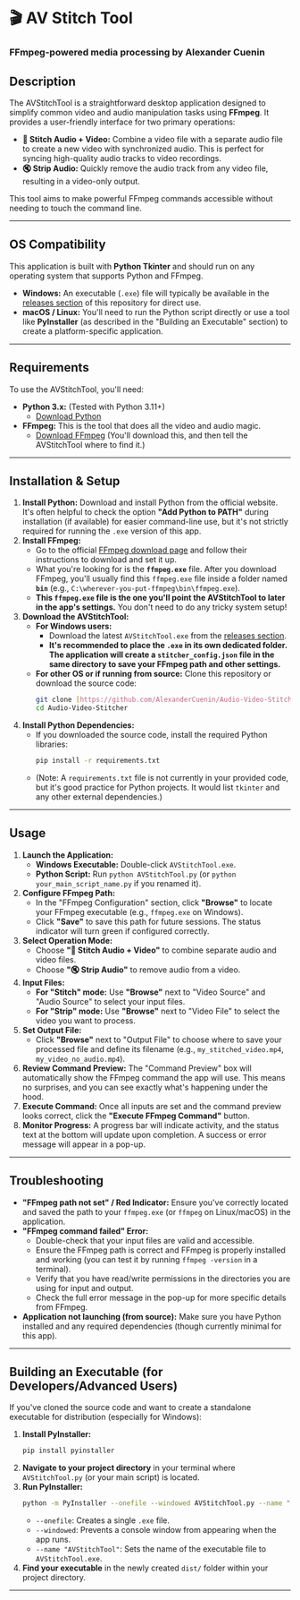 # 🎬 AV Stitch Tool

### FFmpeg-powered media processing by Alexander Cuenin

## Description

The AVStitchTool is a straightforward desktop application designed to simplify common video and audio manipulation tasks using **FFmpeg**. It provides a user-friendly interface for two primary operations:

* **🔗 Stitch Audio + Video:** Combine a video file with a separate audio file to create a new video with synchronized audio. This is perfect for syncing high-quality audio tracks to video recordings.
* **🔇 Strip Audio:** Quickly remove the audio track from any video file, resulting in a video-only output.

This tool aims to make powerful FFmpeg commands accessible without needing to touch the command line.

-----

## OS Compatibility

This application is built with **Python Tkinter** and should run on any operating system that supports Python and FFmpeg.

* **Windows:** An executable (`.exe`) file will typically be available in the [releases section](https://github.com/AlexanderCuenin/Audio-Video-Stitcher/releases) of this repository for direct use.
* **macOS / Linux:** You'll need to run the Python script directly or use a tool like **PyInstaller** (as described in the "Building an Executable" section) to create a platform-specific application.

-----

## Requirements

To use the AVStitchTool, you'll need:

* **Python 3.x:** (Tested with Python 3.11+)
    * [Download Python](https://www.python.org/downloads/)
* **FFmpeg:** This is the tool that does all the video and audio magic.
    * [Download FFmpeg](https://ffmpeg.org/download.html) (You'll download this, and then tell the AVStitchTool where to find it.)

-----

## Installation & Setup

1.  **Install Python:** Download and install Python from the official website. It's often helpful to check the option **"Add Python to PATH"** during installation (if available) for easier command-line use, but it's not strictly required for running the `.exe` version of this app.
2.  **Install FFmpeg:**
    * Go to the official [FFmpeg download page](https://ffmpeg.org/download.html) and follow their instructions to download and set it up.
    * What you're looking for is the **`ffmpeg.exe`** file. After you download FFmpeg, you'll usually find this `ffmpeg.exe` file inside a folder named **`bin`** (e.g., `C:\wherever-you-put-ffmpeg\bin\ffmpeg.exe`).
    * **This `ffmpeg.exe` file is the one you'll point the AVStitchTool to later in the app's settings.** You don't need to do any tricky system setup!
3.  **Download the AVStitchTool:**
    * **For Windows users:**
        * Download the latest `AVStitchTool.exe` from the [releases section](https://github.com/AlexanderCuenin/Audio-Video-Stitcher/releases).
        * **It's recommended to place the `.exe` in its own dedicated folder. The application will create a `stitcher_config.json` file in the same directory to save your FFmpeg path and other settings.**
    * **For other OS or if running from source:** Clone this repository or download the source code:
        ```bash
        git clone [https://github.com/AlexanderCuenin/Audio-Video-Stitcher.git](https://github.com/AlexanderCuenin/Audio-Video-Stitcher.git)
        cd Audio-Video-Stitcher
        ```
4.  **Install Python Dependencies:**
    * If you downloaded the source code, install the required Python libraries:
        ```bash
        pip install -r requirements.txt
        ```
    * (Note: A `requirements.txt` file is not currently in your provided code, but it's good practice for Python projects. It would list `tkinter` and any other external dependencies.)

-----

## Usage

1.  **Launch the Application:**
    * **Windows Executable:** Double-click `AVStitchTool.exe`.
    * **Python Script:** Run `python AVStitchTool.py` (or `python your_main_script_name.py` if you renamed it).
2.  **Configure FFmpeg Path:**
    * In the "FFmpeg Configuration" section, click **"Browse"** to locate your FFmpeg executable (e.g., `ffmpeg.exe` on Windows).
    * Click **"Save"** to save this path for future sessions. The status indicator will turn green if configured correctly.
3.  **Select Operation Mode:**
    * Choose **"🔗 Stitch Audio + Video"** to combine separate audio and video files.
    * Choose **"🔇 Strip Audio"** to remove audio from a video.
4.  **Input Files:**
    * **For "Stitch" mode:** Use **"Browse"** next to "Video Source" and "Audio Source" to select your input files.
    * **For "Strip" mode:** Use **"Browse"** next to "Video File" to select the video you want to process.
5.  **Set Output File:**
    * Click **"Browse"** next to "Output File" to choose where to save your processed file and define its filename (e.g., `my_stitched_video.mp4`, `my_video_no_audio.mp4`).
6.  **Review Command Preview:** The "Command Preview" box will automatically show the FFmpeg command the app will use. This means no surprises, and you can see exactly what's happening under the hood.
7.  **Execute Command:** Once all inputs are set and the command preview looks correct, click the **"Execute FFmpeg Command"** button.
8.  **Monitor Progress:** A progress bar will indicate activity, and the status text at the bottom will update upon completion. A success or error message will appear in a pop-up.

-----

## Troubleshooting

* **"FFmpeg path not set" / Red Indicator:** Ensure you've correctly located and saved the path to your `ffmpeg.exe` (or `ffmpeg` on Linux/macOS) in the application.
* **"FFmpeg command failed" Error:**
    * Double-check that your input files are valid and accessible.
    * Ensure the FFmpeg path is correct and FFmpeg is properly installed and working (you can test it by running `ffmpeg -version` in a terminal).
    * Verify that you have read/write permissions in the directories you are using for input and output.
    * Check the full error message in the pop-up for more specific details from FFmpeg.
* **Application not launching (from source):** Make sure you have Python installed and any required dependencies (though currently minimal for this app).

-----

## Building an Executable (for Developers/Advanced Users)

If you've cloned the source code and want to create a standalone executable for distribution (especially for Windows):

1.  **Install PyInstaller:**
    ```bash
    pip install pyinstaller
    ```
2.  **Navigate to your project directory** in your terminal where `AVStitchTool.py` (or your main script) is located.
3.  **Run PyInstaller:**
    ```bash
    python -m PyInstaller --onefile --windowed AVStitchTool.py --name "AVStitchTool"
    ```
    * `--onefile`: Creates a single `.exe` file.
    * `--windowed`: Prevents a console window from appearing when the app runs.
    * `--name "AVStitchTool"`: Sets the name of the executable file to `AVStitchTool.exe`.
4.  **Find your executable** in the newly created `dist/` folder within your project directory.

-----
